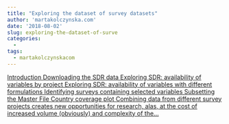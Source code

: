 ```yaml
---
title: "Exploring the dataset of survey datasets"
author: 'martakolczynska.com'
date: '2018-08-02'
slug: exploring-the-dataset-of-surve
categories:
  - 
tags:
  - martakolczynskacom
---
```


[Introduction Downloading the SDR data Exploring SDR: availability of variables by project Exploring SDR: availability of variables with different formulations Identifying surveys containing selected variables Subsetting the Master File Country coverage plot Combining data from different survey projects creates new opportunities for research, alas, at the cost of increased volume (obviously) and complexity of the...<click to read more>](https://martakolczynska.com/post/sdr-exploration/)

